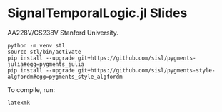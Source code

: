 # SignalTemporalLogic.jl Slides

AA228V/CS238V Stanford University.

```
python -m venv stl
source stl/bin/activate
pip install --upgrade git+https://github.com/sisl/pygments-julia#egg=pygments_julia
pip install --upgrade git+https://github.com/sisl/pygments-style-algfordm#egg=pygments_style_algfordm
```

To compile, run:
```
latexmk
```